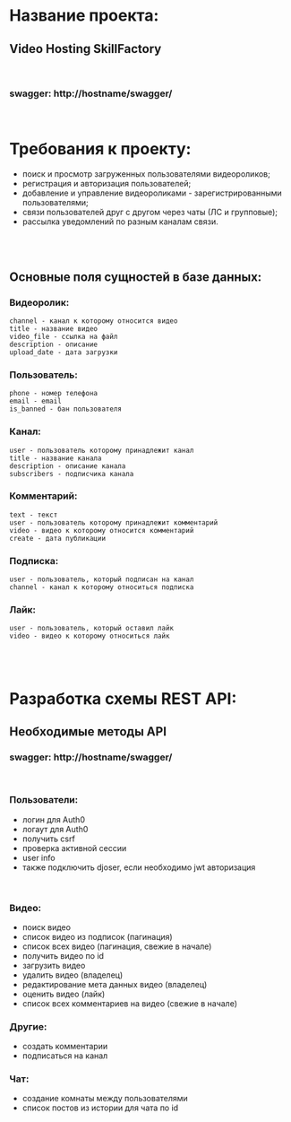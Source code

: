 # Название проекта: 
## Video Hosting SkillFactory
<br>

### swagger: http://hostname/swagger/
<br>

# Требования к проекту: 
- поиск и просмотр загруженных пользователями видеороликов;
- регистрация и авторизация пользователей;
- добавление и управление видеороликами - зарегистрированными пользователями;
- связи пользователей друг с другом через чаты (ЛС и групповые);
- рассылка уведомлений по разным каналам связи.
<br>
<br>

## Основные поля сущностей в базе данных: 

### Видеоролик:
```
channel - канал к которому относится видео
title - название видео
video_file - ссылка на файл
description - описание
upload_date - дата загрузки
```

### Пользователь:
```
phone - номер телефона
email - email
is_banned - бан пользователя
```

### Канал:
```
user - пользователь которому принадлежит канал 
title - название канала
description - описание канала
subscribers - подписчика канала
```
### Комментарий:
```
text - текст 
user - пользователь которому принадлежит комментарий
video - видео к которому относится комментарий
create - дата публикации
```
### Подписка:
```
user - пользователь, который подписан на канал
channel - канал к которому относиться подписка
```

### Лайк:
```
user - пользователь, который оставил лайк
video - видео к которому относиться лайк
```
<br>
<br>

# Разработка схемы REST API: 
## Необходимые методы API 
### swagger: http://hostname/swagger/

<br>

### Пользователи:
- логин для Auth0
- логаут для Auth0
- получить csrf
- проверка активной сессии
- user info
- также подключить djoser, если необходимо jwt авторизация
<br>

### Видео:
- поиск видео
- список видео из подписок (пагинация)
- список всех видео (пагинация, свежие в начале) 
- получить видео по id 
- загрузить видео
- удалить видео (владелец)
- редактирование мета данных видео (владелец)
- оценить видео (лайк)
- список всех комментариев на видео (свежие в начале)

### Другие:
- создать комментарии
- подписаться на канал

### Чат:
- создание комнаты между пользователями
- список постов из истории для чата по id